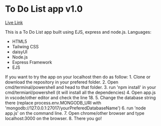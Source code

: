 <h1>To Do List app v1.0</h1>
<a href="https://tinyurl.com/yruh8e9z">Live Link</a>
<p>
  This is a To Do List app built using EJS, express and node.js.
  Languages:
  <ul>
    <li>HTML5</li>
    <li>Tailwing CSS</li>
    <li>daisyUI</li>
    <li>Node.js</li>
    <li>Express Framework</li>
    <li>EJS</li>
  </ul>
</p>
<p>
  If you want to try the app on your localhost then do as follow:
  1. Clone or download the repository in your prefered folder.
  2. Open cmd/terminal/powershell and head to that folder.
  3. run 'npm install' in your cmd/termianl/powershell (it will install all the dependencies)
  4. Open app.js in vscode/other editor and check the line 18.
  5. Change the database string there (replace process.env.MONGODB_URI with 'mongodb://127.0.0.1:27017/yourPreferedDatabaseName')
  6. run 'node app.js' on the command line.
  7. Open chrome/other browser and type localhost:3000 on the browser.
  8. There you go!
</p>